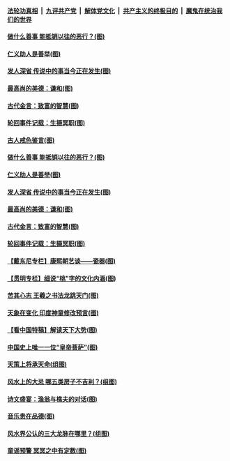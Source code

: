 

####  [法轮功真相](../../../../basic/blob/master/README.md?t=12220502) &nbsp;|&nbsp; [九评共产党](../../../../9ping.md/blob/master/README.md?t=12220502) &nbsp;|&nbsp; [解体党文化](../../../../jtdwh.md/blob/master/README.md?t=12220502)  &nbsp;|&nbsp; [共产主义的终极目的](../../../../gczydzjmd.md/blob/master/README.md?t=12220502) &nbsp;|&nbsp; [魔鬼在统治我们的世界](../../../../mgztzwmdsj.md/blob/master/README.md?t=12220502) 

#### [做什么善事 能抵销以往的恶行？(图)](../pages/p7/955977.md?t=12220502) 

#### [仁义助人是善举(图)](../pages/p7/955743.md?t=12220502) 

#### [发人深省 传说中的事当今正在发生(图)](../pages/p7/956218.md?t=12220502) 

#### [最高尚的美德：谦和(图)](../pages/p7/956241.md?t=12220502) 

#### [古代金言：致富的智慧(图)](../pages/p7/956238.md?t=12220502) 

#### [轮回事件记载：生摄冥职(图)](../pages/p7/955972.md?t=12220502) 

#### [古人戒色鉴言(图)](../pages/p7/956445.md?t=12220502) 

#### [做什么善事 能抵销以往的恶行？(图)](../pages/p7/955977.md?t=12220502) 

#### [仁义助人是善举(图)](../pages/p7/955743.md?t=12220502) 

#### [发人深省 传说中的事当今正在发生(图)](../pages/p7/956218.md?t=12220502) 

#### [最高尚的美德：谦和(图)](../pages/p7/956241.md?t=12220502) 

#### [古代金言：致富的智慧(图)](../pages/p7/956238.md?t=12220502) 

#### [轮回事件记载：生摄冥职(图)](../pages/p7/955972.md?t=12220502) 

#### [【戴东尼专栏】康熙朝艺谈——瓷器(图)](../pages/p7/950810.md?t=12220502) 


#### [【贯明专栏】细说“桃”字的文化内涵(图)](../pages/p7/955745.md?t=12220502) 

#### [苦其心志 王羲之书法龙跳天门(图)](../pages/p7/955838.md?t=12220502) 

#### [天象在变化 印度神童修改预言(图)](../pages/p7/954534.md?t=12220502) 

#### [【看中国特稿】解读天下大势(图)](../pages/p7/955732.md?t=12220502) 

#### [中国史上唯一一位“皇帝菩萨”(图)](../pages/p7/955980.md?t=12220502) 

#### [天策上将承天命(组图)](../pages/p7/954303.md?t=12220502) 

#### [风水上的大忌 哪五类房子不吉利？(组图)](../pages/p7/955468.md?t=12220502) 

#### [诗文盛宴：渔翁与樵夫的对话(图)](../pages/p7/955739.md?t=12220502) 

#### [音乐贵在品德(图)](../pages/p7/955089.md?t=12220502) 

#### [风水界公认的三大龙脉在哪里？(组图)](../pages/p7/955465.md?t=12220502) 

#### [童谣预警 冥冥之中有定数(图)](../pages/p7/945047.md?t=12220502) 

